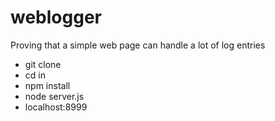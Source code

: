 # weblogger
Proving that a simple web page can handle a lot of log entries

* git clone
* cd in
* npm install
* node server.js
* localhost:8999
